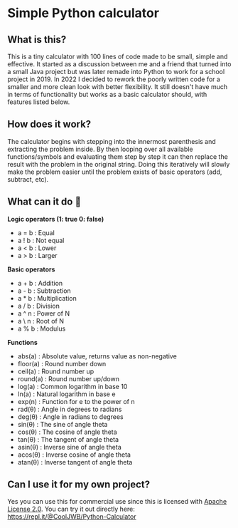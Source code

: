 # Simple Python calculator
## What is this?
This is a tiny calculator with 100 lines of code made to be small, simple and effective.
It started as a discussion between me and a friend that turned into a small Java project but was later remade into Python to work for a school project in 2019.
In 2022 I decided to rework the poorly written code for a smaller and more clean look with better flexibility. It still doesn't have much in terms of functionality but works as a basic calculator should, with features listed below.

## How does it work?
The calculator begins with stepping into the innermost parenthesis and extracting the problem inside.
By then looping over all available functions/symbols and evaluating them step by step it can then replace the result with the problem in the original string.
Doing this iteratively will slowly make the problem easier until the problem exists of basic operators (add, subtract, etc).

## What can it do 👀
**Logic operators (1: true 0: false)**
- a = b : Equal
- a ! b : Not equal
- a < b : Lower
- a > b : Larger

**Basic operators**
- a + b : Addition
- a - b : Subtraction
- a * b : Multiplication
- a / b : Division
- a ^ n : Power of N
- a \ n : Root of N
- a % b : Modulus

**Functions**
- abs(a) : Absolute value, returns value as non-negative
- floor(a) : Round number down
- ceil(a) : Round number up
- round(a) : Round number up/down
- log(a) : Common logarithm in base 10
- ln(a) : Natural logarithm in base e
- exp(n) : Function for e to the power of n
- rad(θ) : Angle in degrees to radians
- deg(θ) : Angle in radians to degrees
- sin(θ) : The sine of angle theta
- cos(θ) : The cosine of angle theta
- tan(θ) : The tangent of angle theta
- asin(θ) : Inverse sine of angle theta
- acos(θ) : Inverse cosine of angle theta
- atan(θ) : Inverse tangent of angle theta

## Can I use it for my own project?
Yes you can use this for commercial use since this is licensed with [Apache License 2.0](https://tldrlegal.com/license/apache-license-2.0-(apache-2.0)).
You can try it out directly here: https://repl.it/@CoolJWB/Python-Calculator
